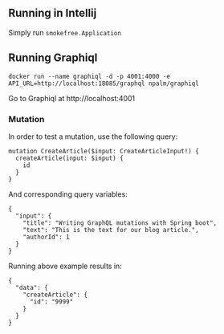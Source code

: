 ## Running in Intellij

Simply run `smokefree.Application`


## Running Graphiql

```
docker run --name graphiql -d -p 4001:4000 -e API_URL=http://localhost:18085/graphql npalm/graphiql
```

Go to Graphiql at http://localhost:4001 

### Mutation

In order to test a mutation, use the following query:
```
mutation CreateArticle($input: CreateArticleInput!) {
  createArticle(input: $input) {
    id
  }
}
```
And corresponding query variables:
```
{
  "input": {
    "title": "Writing GraphQL mutations with Spring boot",
    "text": "This is the text for our blog article.",
    "authorId": 1
  }
}
```
Running above example results in:
```
{
  "data": {
    "createArticle": {
      "id": "9999"
    }
  }
}
```